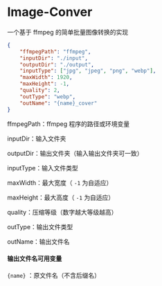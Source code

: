 # Image-Conver

一个基于 ffmpeg 的简单批量图像转换的实现

```json
{
    "ffmpegPath": "ffmpeg",
    "inputDir": "./input",
    "outputDir": "./output",
    "inputType": ["jpg", "jpeg", "png", "webp"],
    "maxWidth": 1920,
    "maxHeight": -1,
    "quality": 2,
    "outType": "webp",
    "outName": "{name}_cover"
}

```

ffmpegPath：ffmpeg 程序的路径或环境变量

inputDir：输入文件夹

outputDir：输出文件夹（输入输出文件夹可一致）

inputType：输入文件类型

maxWidth：最大宽度（ `-1` 为自适应）

maxHeight：最大高度（ `-1` 为自适应）

quality：压缩等级（数字越大等级越高）

outType：输出文件类型

outName：输出文件名

#### 输出文件名可用变量

`{name}` ：原文件名（不含后缀名）